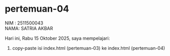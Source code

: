 ﻿# pertemuan-04

NIM : 2511500043<br>
NAMA: SATRIA AKBAR<br>

Hari ini, Rabu 15 Oktober 2025, saya mempelajari:

<ol>
  <li>copy-paste isi index.html (pertemuan-03) ke index.html (pertemuan-04)</li>
  </ol>
